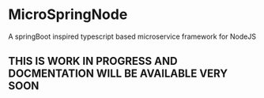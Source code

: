 # MicroSpringNode
A springBoot inspired typescript based microservice framework for NodeJS

## THIS IS WORK IN PROGRESS AND DOCMENTATION WILL BE AVAILABLE VERY SOON

